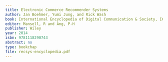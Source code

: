 ```yaml
---
title: Electronic Commerce Recommender Systems
author: Jan Boehmer, Yumi Jung, and Rick Wash
book: International Encyclopedia of Digital Communication & Society, ICA Encyclopedias of Communication
editor: Mansell, R and Ang, P-H
publisher: Wiley 
year: 2014
isbn: 9781118290743
abstract: no
type: bookchap
file: recsys-encyclopedia.pdf
---
```


